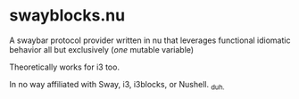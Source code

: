 # swayblocks.nu

A swaybar protocol provider written in nu that leverages functional idiomatic
behavior all but exclusively (*one* mutable variable)

Theoretically works for i3 too.

In no way affiliated with Sway, i3, i3blocks, or Nushell. <sub>duh.</sub>

